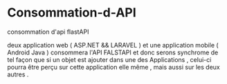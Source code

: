 # Consommation-d-API
consommation  d'api flastAPI

deux application web ( ASP.NET && LARAVEL ) et une application mobile ( Android Java ) consommera l'API FALSTAPI et donc serons synchrome de tel façon que si un objet est ajouter dans une des Applications , celui-ci pourra être perçu sur cette application elle même , mais aussi sur les deux autres . 
